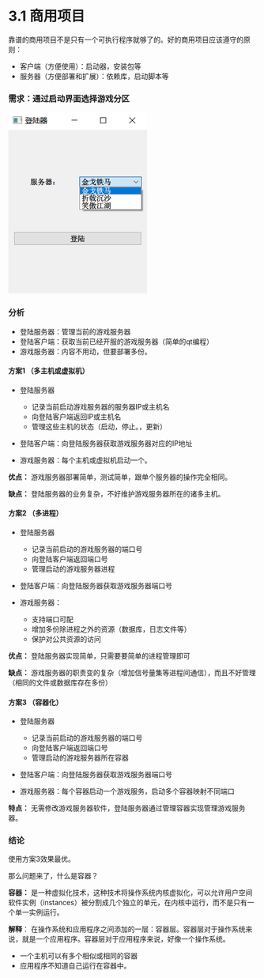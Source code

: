 # 3.1 商用项目

靠谱的商用项目不是只有一个可执行程序就够了的。好的商用项目应该遵守的原则：

+ 客户端（方便使用）：启动器，安装包等
+ 服务器（方便部署和扩展）：依赖库，启动脚本等

### 需求：通过启动界面选择游戏分区

![](/assets/游戏登陆界面.png)

### 分析
 
+ 登陆服务器：管理当前的游戏服务器
+ 登陆客户端：获取当前已经开服的游戏服务器（简单的qt编程）
+ 游戏服务器：内容不用动，但要部署多份。

#### 方案1 （多主机或虚拟机）

+ 登陆服务器

  - 记录当前启动游戏服务器的服务器IP或主机名
  - 向登陆客户端返回IP或主机名
  - 管理这些主机的状态（启动，停止。，更新）

+ 登陆客户端：向登陆服务器获取游戏服务器对应的IP地址
+ 游戏服务器：每个主机或虚拟机启动一个。

**优点：** 游戏服务器部署简单，测试简单，跟单个服务器的操作完全相同。

**缺点：** 登陆服务器的业务复杂，不好维护游戏服务器所在的诸多主机。

#### 方案2 （多进程）

+ 登陆服务器

  - 记录当前启动的游戏服务器的端口号
  - 向登陆客户端返回端口号
  - 管理启动的游戏服务器进程

+ 登陆客户端：向登陆服务器获取游戏服务器端口号
+ 游戏服务器：
  - 支持端口可配
  - 增加多份除进程之外的资源（数据库，日志文件等）
  - 保护对公共资源的访问
  
**优点：** 登陆服务器实现简单，只需要要简单的进程管理即可

**缺点：** 游戏服务器的职责变的复杂（增加信号量集等进程间通信），而且不好管理（相同的文件或数据库存在多份）

#### 方案3 （容器化）

+ 登陆服务器

  - 记录当前启动的游戏服务器的端口号
  - 向登陆客户端返回端口号
  - 管理启动的游戏服务器所在容器

+ 登陆客户端：向登陆服务器获取游戏服务器端口号
+ 游戏服务器：每个容器启动一个游戏服务，启动多个容器映射不同端口

**特点：** 无需修改游戏服务器软件，登陆服务器通过管理容器实现管理游戏服务器。

### 结论

使用方案3效果最优。

那么问题来了，什么是容器？

**容器：** 是一种虚拟化技术，这种技术将操作系统内核虚拟化，可以允许用户空间软件实例（instances）被分割成几个独立的单元，在内核中运行，而不是只有一个单一实例运行。

**解释**： 在操作系统和应用程序之间添加的一层：容器层。容器层对于操作系统来说，就是一个应用程序。容器层对于应用程序来说，好像一个操作系统。



+ 一个主机可以有多个相似或相同的容器
+ 应用程序不知道自己运行在容器中。

  